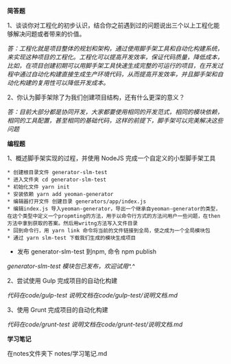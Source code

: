 <strong>简答题</strong><br/>

1、谈谈你对工程化的初步认识，结合你之前遇到过的问题说出三个以上工程化能够解决问题或者带来的价值。

*答：工程化就是项目整体的规划和架构，通过使用脚手架工具和自动化构建系统，来实现这种项目的工程化。工程化可以提高开发效率，保证代码质量，降低成本，比如，在项目创建初期可以用脚手架工具快速生成完整的可运行的项目，在开发过程中通过自动化构建直接生成生产环境代码，从而提高开发效率，并且脚手架和自动化构建的复用性可以降低开发成本。*	

2、你认为脚手架除了为我们创建项目结构，还有什么更深的意义？

*答：目前大部分都是协同开发，大家都要使用相同的开发范式，相同的模块依赖，相同的工具配置，甚至相同的基础代码，这样的前提下，脚手架可以完美解决这些问题*	

<strong>编程题</strong><br/>

1、概述脚手架实现的过程，并使用 NodeJS 完成一个自定义的小型脚手架工具

	* 创建根目录文件 generator-slm-test
	* 进入文件夹 cd generator-slm-test
	* 初始化文件 yarn init
	* 安装依赖 yarn add yeoman-generator
	* 编辑器打开文件 创建目录 generators/app/index.js
	* 编辑index.js 导入yeoman-generator，导出一个继承自yeoman-generator的类型，在这个类型中定义一个propmting的方法，用于以命令行方式的方法问用户一些问题，在then方法中拿到获取的答案。然后用writng方法写入文件目录
	* 回到命令行，用 yarn link 命令将当前的文件链接到全局，使之成为一个全局模块包
	* 通过 yarn slm-test 下载我们生成的模块生成项目
  * 发布 generator-slm-test 到npm, 命令 npm publish

*generator-slm-test 模块包已发布，欢迎试用^.^*


2、尝试使用 Gulp 完成项目的自动化构建

  *代码在code/gulp-test*
  *说明文档在code/gulp-test/说明文档.md*

3、使用 Grunt 完成项目的自动化构建

  *代码在code/grunt-test*
  *说明文档在code/grunt-test/说明文档.md*

<strong>学习笔记</strong><br/>

在notes文件夹下 notes/学习笔记.md

